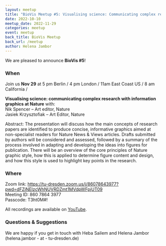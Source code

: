 ```yaml
---
layout: meetup
title: "BioVis Meetup #5: Visualising science: Communicating complex research with information graphics at Nature"
date: 2022-10-10
meetup_date: 2022-11-29
categories: meetup
event: meetup
back_title: BioVis Meetup
back_url: /meetup
author: Helena Jambor
---
```


We are pleased to announce **BioVis #5**!

### When

Join us **Nov 29** at 5 pm Berlin / 4 pm London / 11am East Coast US
/ 8 am California /

**Visualising science: communicating complex research with information graphics at Nature**
with:  
Nik Spencer – Art editor, Nature  
Jasiek Krzysztofiak – Art Editor, Nature

Abstract:
The presentation will discuss how the main concepts of research papers are identified to produce concise, informative graphics aimed at non-specialist readers for Nature News & Views articles. Drafts submitted by authors will be considered and assessed, followed by a summary of the process involved in adapting and developing the ideas into figures for publication. There will be an overview of the core principles of Nature graphic style, how this is applied to determine figure content and design, and how this style is used to highlight key points in the research.

### Where

Zoom link:
https://tu-dresden.zoom.us/j/86078643977?pwd=dFZiNEIzcWhNUVRDZmt1MVdpWFpjUT09  
Meeting ID: 860 7864 3977  
Passcode: T3ht0M#!

All recordings are available on [YouTube](https://youtube.com/playlist?list=PL5kIQRQ6TU8Ifu_5h2iipUmIKCqhs50zx).

### Questions & Suggestions

We are happy if you get in touch with Heba Sailem and Helena Jambor (helena.jambor - at - tu-dresden.de)
